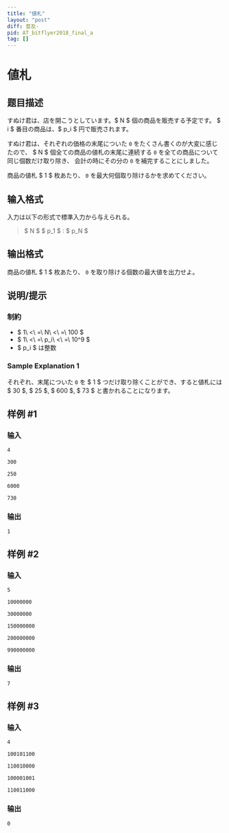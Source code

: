 ```yaml
---
title: "値札"
layout: "post"
diff: 普及-
pid: AT_bitflyer2018_final_a
tag: []
---
```


# 値札

## 题目描述

[problemUrl]: https://atcoder.jp/contests/bitflyer2018-final/tasks/bitflyer2018_final_a

すぬけ君は、店を開こうとしています。$ N $ 個の商品を販売する予定です。 $ i $ 番目の商品は、$ p_i $ 円で販売されます。

すぬけ君は、それぞれの価格の末尾についた `0` をたくさん書くのが大変に感じたので、 $ N $ 個全ての商品の値札の末尾に連続する `0` を全ての商品について同じ個数だけ取り除き、 会計の時にその分の `0` を補完することにしました。

商品の値札 $ 1 $ 枚あたり、 `0` を最大何個取り除けるかを求めてください。

## 输入格式

入力は以下の形式で標準入力から与えられる。

> $ N $ $ p_1 $ : $ p_N $

## 输出格式

商品の値札 $ 1 $ 枚あたり、 `0` を取り除ける個数の最大値を出力せよ。

## 说明/提示

### 制約

- $ 1\ <\ =\ N\ <\ =\ 100 $
- $ 1\ <\ =\ p_i\ <\ =\ 10^9 $
- $ p_i $ は整数

### Sample Explanation 1

それぞれ、末尾についた `0` を $ 1 $ つだけ取り除くことができ、すると値札には $ 30 $, $ 25 $, $ 600 $, $ 73 $ と書かれることになります。

## 样例 #1

### 输入

```
4
300
250
6000
730
```

### 输出

```
1
```

## 样例 #2

### 输入

```
5
10000000
30000000
150000000
200000000
990000000
```

### 输出

```
7
```

## 样例 #3

### 输入

```
4
100101100
110010000
100001001
110011000
```

### 输出

```
0
```

